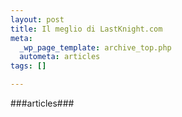 ```yaml
--- 
layout: post
title: Il meglio di LastKnight.com
meta: 
  _wp_page_template: archive_top.php
  autometa: articles
tags: []

---
```

###articles### 
